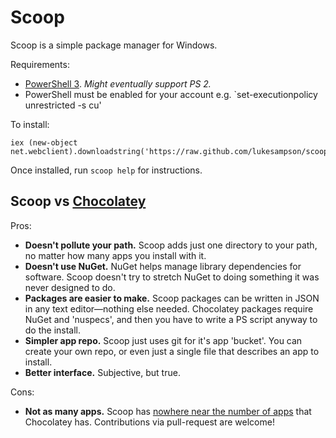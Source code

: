 Scoop
=====

Scoop is a simple package manager for Windows.

Requirements:

* [PowerShell 3](http://www.microsoft.com/en-us/download/details.aspx?id=34595). _Might eventually support PS 2._
* PowerShell must be enabled for your account e.g. `set-executionpolicy unrestricted -s cu'

To install:

    iex (new-object net.webclient).downloadstring('https://raw.github.com/lukesampson/scoop/master/bin/install.ps1')
    
Once installed, run `scoop help` for instructions.


Scoop vs [Chocolatey](http://chocolatey.org)
--------------------------------------------

Pros:

* **Doesn't pollute your path.** Scoop adds just one directory to your path, no matter how many apps you install with it.
* **Doesn't use NuGet.** NuGet helps manage library dependencies for software. Scoop doesn't try to stretch NuGet to doing something it was never designed to do.
* **Packages are easier to make.** Scoop packages can be written in JSON in any text editor—nothing else needed. Chocolatey packages require NuGet and 'nuspecs', and then you have to write a PS script anyway to do the install.
* **Simpler app repo.** Scoop just uses git for it's app 'bucket'. You can create your own repo, or even just a single file that describes an app to install.
* **Better interface.** Subjective, but true.

Cons:
* **Not as many apps.** Scoop has [nowhere near the number of apps](https://github.com/lukesampson/scoop/tree/master/bucket) that Chocolatey has. Contributions via pull-request are welcome!